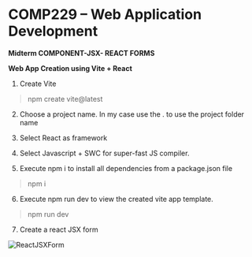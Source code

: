 # COMP229 – Web Application Development

**Midterm
COMPONENT-JSX- REACT FORMS**

**Web App Creation using Vite + React**

1. Create Vite
> npm create vite@latest

2. Choose a project name. In my case use the . to use the project folder name

3. Select React as framework

4. Select Javascript + SWC for super-fast JS compiler.

5. Execute npm i to install all dependencies from a package.json file
> npm i

6. Execute npm run dev to view the created vite app template.
> npm run dev

7. Create a react JSX form
   
![ReactJSXForm](https://github.com/ralphcristofer/COMP229Midterm/assets/46301746/fa89ca6a-cb14-4150-9c9e-0aaedab8b552)
